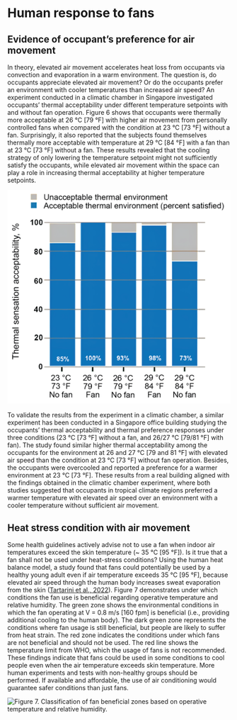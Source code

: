 # Human response to fans

## Evidence of occupant’s preference for air movement <a href="#_heading-h.49x2ik5" id="_heading-h.49x2ik5"></a>

In theory, elevated air movement accelerates heat loss from occupants via convection and evaporation in a warm environment. The question is, do occupants appreciate elevated air movement? Or do the occupants prefer an environment with cooler temperatures than increased air speed? An experiment conducted in a climatic chamber in Singapore investigated occupants’ thermal acceptability under different temperature setpoints with and without fan operation. Figure 6 shows that occupants were thermally more acceptable at 26 °C \[79 °F] with higher air movement from personally controlled fans when compared with the condition at 23 °C \[73 °F] without a fan. Surprisingly, it also reported that the subjects found themselves thermally more acceptable with temperature at 29 °C \[84 °F] with a fan than at 23 °C \[73 °F] without a fan. These results revealed that the cooling strategy of only lowering the temperature setpoint might not sufficiently satisfy the occupants, while elevated air movement within the space can play a role in increasing thermal acceptability at higher temperature setpoints.

![Figure 6. Occupants’ thermal acceptability responses in climatic chamber (Schiavon et al., 2016).](<../.gitbook/assets/0 (45).png>)

To validate the results from the experiment in a climatic chamber, a similar experiment has been conducted in a Singapore office building studying the occupants’ thermal acceptability and thermal preference responses under three conditions (23 °C \[73 °F] without a fan, and 26/27 °C \[79/81 °F] with fan). The study found similar higher thermal acceptability among the occupants for the environment at 26 and 27 °C \[79 and 81 °F] with elevated air speed than the condition at 23 °C \[73 °F] without fan operation. Besides, the occupants were overcooled and reported a preference for a warmer environment at 23 °C \[73 °F]. These results from a real building aligned with the findings obtained in the climatic chamber experiment, where both studies suggested that occupants in tropical climate regions preferred a warmer temperature with elevated air speed over an environment with a cooler temperature without sufficient air movement.

## Heat stress condition with air movement <a href="#_heading-h.2p2csry" id="_heading-h.2p2csry"></a>

Some health guidelines actively advise not to use a fan when indoor air temperatures exceed the skin temperature (\~ 35 °C \[95 °F]). Is it true that a fan shall not be used under heat-stress conditions? Using the human heat balance model, a study found that fans could potentially be used by a healthy young adult even if air temperature exceeds 35 °C \[95 °F], because elevated air speed through the human body increases sweat evaporation from the skin ([Tartarini et al., 2022](https://www.sciencedirect.com/science/article/pii/S0360132321008325)). Figure 7 demonstrates under which conditions the fan use is beneficial regarding operative temperature and relative humidity. The green zone shows the environmental conditions in which the fan operating at V = 0.8 m/s \[160 fpm] is beneficial (i.e., providing additional cooling to the human body). The dark green zone represents the conditions where fan usage is still beneficial, but people are likely to suffer from heat strain. The red zone indicates the conditions under which fans are not beneficial and should not be used. The red line shows the temperature limit from WHO, which the usage of fans is not recommended. These findings indicate that fans could be used in some conditions to cool people even when the air temperature exceeds skin temperature. More human experiments and tests with non-healthy groups should be performed. If available and affordable, the use of air conditioning would guarantee safer conditions than just fans.

![Figure 7. Classification of fan beneficial zones based on operative temperature and relative humidity.
](<../.gitbook/assets/1 (21).png>)
